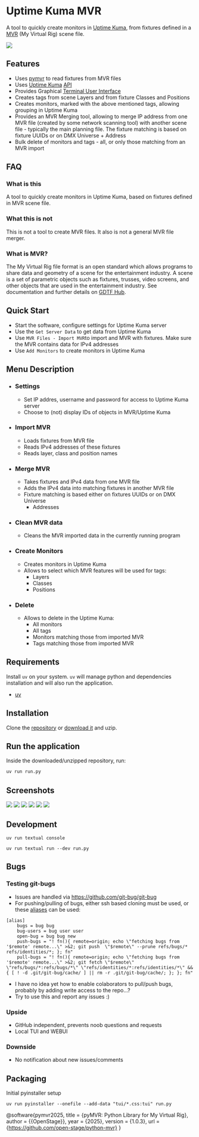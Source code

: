 # Uptime Kuma MVR

A tool to quickly create monitors in [Uptime Kuma](https://uptime.kuma.pet/),
from fixtures defined in a [MVR](https://gdtf-share.com/) (My Virtual Rig)
scene file.

<img  src="https://raw.githubusercontent.com/vanous/uptime-kuma-mvr/refs/heads/master/images/uk_mvr_00.png">

## Features

- Uses  [pymvr](https://pypi.org/project/pymvr/) to read fixtures from MVR
  files
- Uses [Uptime Kuma](https://uptime.kuma.pet/)
  [API](https://github.com/lucasheld/uptime-kuma-api)
- Provides Graphical [Terminal User Interface](https://textual.textualize.io/)
- Creates tags from scene Layers and from fixture Classes and Positions
- Creates monitors, marked with the above mentioned tags, allowing grouping in
  Uptime Kuma
- Provides an MVR Merging tool, allowing to merge IP address from one MVR file
  (created by some network scanning tool) with another scene file - typically
  the main planning file. The fixture matching is based on fixture UUIDs or on
  DMX Universe + Address
- Bulk delete of monitors and tags - all, or only those matching from an MVR
  import

## FAQ

### What is this

A tool to quickly create monitors in Uptime Kuma, based on fixtures defined in MVR scene file.

### What this is not

This is not a tool to create MVR files. It also is not a general MVR file merger.

### What is MVR?

The My Virtual Rig file format is an open standard which allows programs to
share data and geometry of a scene for the entertainment industry. A scene is a
set of parametric objects such as fixtures, trusses, video screens, and other
objects that are used in the entertainment industry. See documentation and
further details on [GDTF Hub](https://gdtf.eu/).

## Quick Start

- Start the software, configure settings for Uptime Kuma server
- Use the `Get Server Data` to get data from Uptime Kuma
- Use `MVR Files - Import MVR`to import and MVR with fixtures. Make sure the
  MVR contains data for IPv4 addresses
- Use `Add Monitors` to create monitors in Uptime Kuma

## Menu Description

- ### Settings
    - Set IP addres, username and password for access to Uptime Kuma server
    - Choose to (not) display IDs of objects in MVR/Uptime Kuma
- ### Import MVR
    - Loads fixtures from MVR file
    - Reads IPv4 addresses of these fixtures
    - Reads layer, class and position names
- ### Merge MVR
    - Takes fixtures and IPv4 data from one MVR file
    - Adds the IPv4 data into matching fixtures in another MVR file
    - Fixture matching is based either on fixtures UUIDs or on DMX Universe
      + Addresses
- ### Clean MVR data
    - Cleans the MVR imported data in the currently running program
- ### Create Monitors
    - Creates monitors in Uptime Kuma
    - Allows to select which MVR features will be used for tags:
        - Layers
        - Classes
        - Positions
- ### Delete
    - Allows to delete in the Uptime Kuma:
        - All monitors
        - All tags
        - Monitors matching those from imported MVR
        - Tags matching those from imported MVR

## Requirements

Install `uv` on your system. `uv` will manage python and dependencies
installation and will also run the application.

- [uv](https://docs.astral.sh/uv/)

## Installation

Clone the [repository](https://github.com/vanous/uptime-kuma-mvr/) or [download
it](https://github.com/vanous/uptime-kuma-mvr/archive/refs/heads/master.zip) and uzip.

## Run the application

Inside the downloaded/unzipped repository, run:

```bash
uv run run.py
```

## Screenshots

<img  src="https://raw.githubusercontent.com/vanous/uptime-kuma-mvr/refs/heads/master/images/uk_mvr_01.png">

<img  src="https://raw.githubusercontent.com/vanous/uptime-kuma-mvr/refs/heads/master/images/uk_mvr_02.png">

<img  src="https://raw.githubusercontent.com/vanous/uptime-kuma-mvr/refs/heads/master/images/uk_mvr_03.png">

<img  src="https://raw.githubusercontent.com/vanous/uptime-kuma-mvr/refs/heads/master/images/uk_mvr_05.png">

<img  src="https://raw.githubusercontent.com/vanous/uptime-kuma-mvr/refs/heads/master/images/uk_mvr_06.png">

<img  src="https://raw.githubusercontent.com/vanous/uptime-kuma-mvr/refs/heads/master/images/uk_mvr_04.png">

## Development

```
uv run textual console
```

```
uv run textual run --dev run.py
```

## Bugs

### Testing git-bugs

- Issues are handled via https://github.com/git-bug/git-bug
- For pushing/pulling of bugs, either ssh based cloning must be used, or these [aliases](https://github.com/git-bug/git-bug/discussions/1332) can be used:

```
[alias]
	bugs = bug bug
	bug-users = bug user user
	open-bug = bug bug new
	push-bugs = "! fn(){ remote=origin; echo \"fetching bugs from '$remote' remote...\" >&2; git push  \"$remote\" --prune refs/bugs/* refs/identities/*; }; fn"
	pull-bugs = "! fn(){ remote=origin; echo \"fetching bugs from '$remote' remote...\" >&2; git fetch \"$remote\" \"refs/bugs/*:refs/bugs/*\" \"refs/identities/*:refs/identities/*\" && { [ ! -d .git/git-bug/cache/ ] || rm -r .git/git-bug/cache/; }; }; fn"
```
- I have no idea yet how to enable colaborators to pull/push bugs, probably by adding write access to the repo...?
- Try to use this and report any issues :)

### Upside

- GitHub independent, prevents noob questions and requests
- Local TUI and WEBUI

### Downside

- No notification about new issues/comments

## Packaging

Initial pyinstaller setup

```
uv run pyinstaller --onefile --add-data "tui/*.css:tui" run.py
```

@software{pymvr2025,
  title        = {pyMVR: Python Library for My Virtual Rig},
  author       = {{OpenStage}},
  year         = {2025},
  version      = {1.0.3},
  url          = {https://github.com/open-stage/python-mvr}
}
